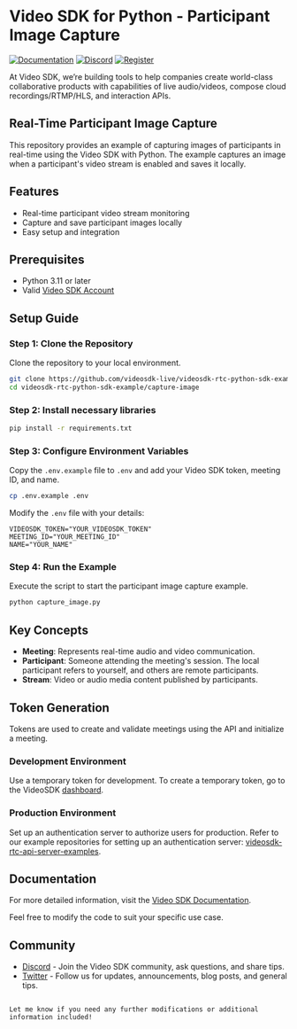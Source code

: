 # Video SDK for Python - Participant Image Capture

[![Documentation](https://img.shields.io/badge/Read-Documentation-blue)](https://docs.videosdk.live/python/api/sdk-reference/classes/participant/methods#capture_image)
[![Discord](https://img.shields.io/discord/876774498798551130?label=Join%20on%20Discord)](https://discord.gg/kgAvyxtTxv)
[![Register](https://img.shields.io/badge/Contact-Know%20More-blue)](https://app.videosdk.live/signup)

At Video SDK, we’re building tools to help companies create world-class collaborative products with capabilities of live audio/videos, compose cloud recordings/RTMP/HLS, and interaction APIs.

## Real-Time Participant Image Capture

This repository provides an example of capturing images of participants in real-time using the Video SDK with Python. The example captures an image when a participant's video stream is enabled and saves it locally.

## Features

- Real-time participant video stream monitoring
- Capture and save participant images locally
- Easy setup and integration

## Prerequisites

- Python 3.11 or later
- Valid [Video SDK Account](https://app.videosdk.live/signup)

## Setup Guide

### Step 1: Clone the Repository

Clone the repository to your local environment.

```bash
git clone https://github.com/videosdk-live/videosdk-rtc-python-sdk-example.git
cd videosdk-rtc-python-sdk-example/capture-image
```

### Step 2: Install necessary libraries

```bash
pip install -r requirements.txt
```

### Step 3: Configure Environment Variables

Copy the `.env.example` file to `.env` and add your Video SDK token, meeting ID, and name.

```bash
cp .env.example .env
```

Modify the `.env` file with your details:

```env
VIDEOSDK_TOKEN="YOUR_VIDEOSDK_TOKEN"
MEETING_ID="YOUR_MEETING_ID"
NAME="YOUR_NAME"
```

### Step 4: Run the Example

Execute the script to start the participant image capture example.

```bash
python capture_image.py
```

## Key Concepts

- **Meeting**: Represents real-time audio and video communication.
- **Participant**: Someone attending the meeting's session. The local participant refers to yourself, and others are remote participants.
- **Stream**: Video or audio media content published by participants.

## Token Generation

Tokens are used to create and validate meetings using the API and initialize a meeting.

### Development Environment

Use a temporary token for development. To create a temporary token, go to the VideoSDK [dashboard](https://app.videosdk.live/api-keys).

### Production Environment

Set up an authentication server to authorize users for production. Refer to our example repositories for setting up an authentication server: [videosdk-rtc-api-server-examples](https://github.com/videosdk-live/videosdk-rtc-api-server-examples).

## Documentation

For more detailed information, visit the [Video SDK Documentation](https://docs.videosdk.live/python/api/sdk-reference/classes/participant/methods#capture_image).

Feel free to modify the code to suit your specific use case.

## Community

- [Discord](https://discord.gg/Gpmj6eCq5u) - Join the Video SDK community, ask questions, and share tips.
- [Twitter](https://twitter.com/video_sdk) - Follow us for updates, announcements, blog posts, and general tips.

```

Let me know if you need any further modifications or additional information included!
```
